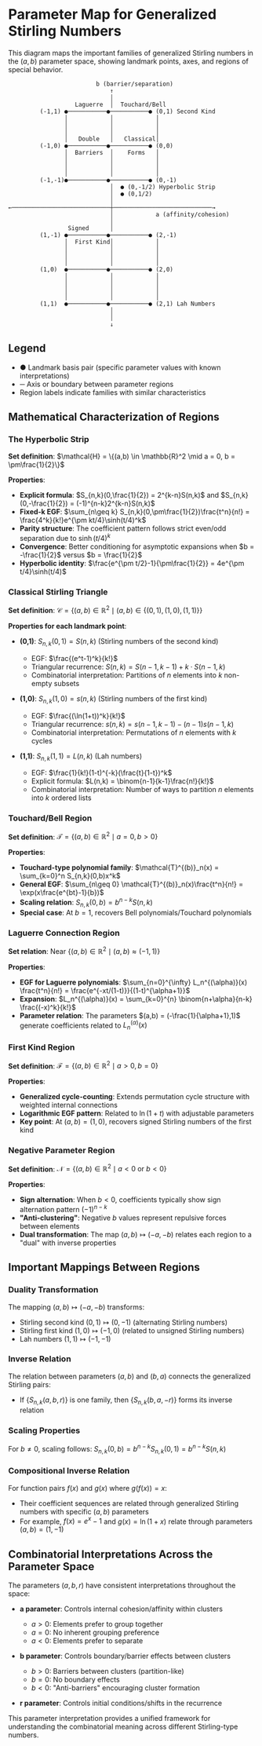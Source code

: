 # Parameter Map for Generalized Stirling Numbers

This diagram maps the important families of generalized Stirling numbers in the $(a,b)$ parameter space, showing landmark points, axes, and regions of special behavior.

```
                         b (barrier/separation)
                             ↑
                             │
                   Laguerre  │  Touchard/Bell
         (-1,1) ●───────────●───────────● (0,1) Second Kind
                │            │            │
                │            │            │
                │            │            │
                │   Double   │   Classical│
         (-1,0) ●───────────●───────────● (0,0)
                │  Barriers  │    Forms   │
                │            │            │
                │            │            │
                │            │            │
         (-1,-1)●───────────●───────────● (0,-1)
                             │  ● (0,-1/2) Hyperbolic Strip
                             │  ● (0,1/2)
                             │
←────────────────────────────┼────────────────────────────→
                             │            a (affinity/cohesion)
                             │
                 Signed      │
         (1,-1) ●───────────●───────────● (2,-1)
                │  First Kind│            │
                │            │            │
                │            │            │
                │            │            │
         (1,0)  ●───────────●───────────● (2,0)
                │            │            │
                │            │            │
                │            │            │
                │            │            │
         (1,1)  ●───────────●───────────● (2,1) Lah Numbers
                             │
                             │
                             ↓
```

## Legend
- ● Landmark basis pair (specific parameter values with known interpretations)
- ─ Axis or boundary between parameter regions
- Region labels indicate families with similar characteristics

## Mathematical Characterization of Regions

### The Hyperbolic Strip
**Set definition**: $\mathcal{H} = \{(a,b) \in \mathbb{R}^2 \mid a = 0, b = \pm\frac{1}{2}\}$

**Properties**:
- **Explicit formula**: $S_{n,k}(0,\frac{1}{2}) = 2^{k-n}S(n,k)$ and $S_{n,k}(0,-\frac{1}{2}) = (-1)^{n-k}2^{k-n}S(n,k)$
- **Fixed-k EGF**: $\sum_{n\geq k} S_{n,k}(0,\pm\frac{1}{2})\frac{t^n}{n!} = \frac{4^k}{k!}e^{\pm kt/4}\sinh(t/4)^k$
- **Parity structure**: The coefficient pattern follows strict even/odd separation due to $\sinh(t/4)^k$
- **Convergence**: Better conditioning for asymptotic expansions when $b = -\frac{1}{2}$ versus $b = \frac{1}{2}$
- **Hyperbolic identity**: $\frac{e^{\pm t/2}-1}{\pm\frac{1}{2}} = 4e^{\pm t/4}\sinh(t/4)$

### Classical Stirling Triangle
**Set definition**: $\mathcal{C} = \{(a,b) \in \mathbb{R}^2 \mid (a,b) \in \{(0,1), (1,0), (1,1)\}\}$

**Properties for each landmark point**:
- **(0,1)**: $S_{n,k}(0,1) = S(n,k)$ (Stirling numbers of the second kind)
  - EGF: $\frac{(e^t-1)^k}{k!}$
  - Triangular recurrence: $S(n,k) = S(n-1,k-1) + k·S(n-1,k)$
  - Combinatorial interpretation: Partitions of $n$ elements into $k$ non-empty subsets

- **(1,0)**: $S_{n,k}(1,0) = s(n,k)$ (Stirling numbers of the first kind)
  - EGF: $\frac{(\ln(1+t))^k}{k!}$
  - Triangular recurrence: $s(n,k) = s(n-1,k-1) - (n-1)s(n-1,k)$
  - Combinatorial interpretation: Permutations of $n$ elements with $k$ cycles

- **(1,1)**: $S_{n,k}(1,1) = L(n,k)$ (Lah numbers)
  - EGF: $\frac{1}{k!}(1-t)^{-k}(\frac{t}{1-t})^k$
  - Explicit formula: $L(n,k) = \binom{n-1}{k-1}\frac{n!}{k!}$
  - Combinatorial interpretation: Number of ways to partition $n$ elements into $k$ ordered lists

### Touchard/Bell Region
**Set definition**: $\mathcal{T} = \{(a,b) \in \mathbb{R}^2 \mid a = 0, b > 0\}$

**Properties**:
- **Touchard-type polynomial family**: $\mathcal{T}^{(b)}_n(x) = \sum_{k=0}^n S_{n,k}(0,b)x^k$
- **General EGF**: $\sum_{n\geq 0} \mathcal{T}^{(b)}_n(x)\frac{t^n}{n!} = \exp(x\frac{e^{bt}-1}{b})$
- **Scaling relation**: $S_{n,k}(0,b) = b^{n-k}S(n,k)$
- **Special case**: At $b=1$, recovers Bell polynomials/Touchard polynomials

### Laguerre Connection Region
**Set relation**: Near $\{(a,b) \in \mathbb{R}^2 \mid (a,b) \approx (-1,1)\}$

**Properties**:
- **EGF for Laguerre polynomials**: $\sum_{n=0}^{\infty} L_n^{(\alpha)}(x) \frac{t^n}{n!} = \frac{e^{-xt/(1-t)}}{(1-t)^{\alpha+1}}$
- **Expansion**: $L_n^{(\alpha)}(x) = \sum_{k=0}^{n} \binom{n+\alpha}{n-k} \frac{(-x)^k}{k!}$
- **Parameter relation**: The parameters $(a,b) = (-\frac{1}{\alpha+1},1)$ generate coefficients related to $L_n^{(\alpha)}(x)$

### First Kind Region
**Set definition**: $\mathcal{F} = \{(a,b) \in \mathbb{R}^2 \mid a > 0, b = 0\}$

**Properties**:
- **Generalized cycle-counting**: Extends permutation cycle structure with weighted internal connections
- **Logarithmic EGF pattern**: Related to $\ln(1+t)$ with adjustable parameters
- **Key point**: At $(a,b)=(1,0)$, recovers signed Stirling numbers of the first kind

### Negative Parameter Region
**Set definition**: $\mathcal{N} = \{(a,b) \in \mathbb{R}^2 \mid a < 0 \text{ or } b < 0\}$

**Properties**:
- **Sign alternation**: When $b < 0$, coefficients typically show sign alternation pattern $(-1)^{n-k}$
- **"Anti-clustering"**: Negative $b$ values represent repulsive forces between elements
- **Dual transformation**: The map $(a,b) \mapsto (-a,-b)$ relates each region to a "dual" with inverse properties

## Important Mappings Between Regions

### Duality Transformation
The mapping $(a,b) \mapsto (-a,-b)$ transforms:
- Stirling second kind $(0,1) \mapsto (0,-1)$ (alternating Stirling numbers)
- Stirling first kind $(1,0) \mapsto (-1,0)$ (related to unsigned Stirling numbers)
- Lah numbers $(1,1) \mapsto (-1,-1)$

### Inverse Relation
The relation between parameters $(a,b)$ and $(b,a)$ connects the generalized Stirling pairs:
- If $\{S_{n,k}(a,b,r)\}$ is one family, then $\{S_{n,k}(b,a,-r)\}$ forms its inverse relation

### Scaling Properties
For $b \neq 0$, scaling follows: $S_{n,k}(0,b) = b^{n-k}S_{n,k}(0,1) = b^{n-k}S(n,k)$

### Compositional Inverse Relation
For function pairs $f(x)$ and $g(x)$ where $g(f(x)) = x$:
- Their coefficient sequences are related through generalized Stirling numbers with specific $(a,b)$ parameters
- For example, $f(x)=e^x-1$ and $g(x)=\ln(1+x)$ relate through parameters $(a,b)=(1,-1)$

## Combinatorial Interpretations Across the Parameter Space

The parameters $(a,b,r)$ have consistent interpretations throughout the space:

- **a parameter**: Controls internal cohesion/affinity within clusters
  - $a > 0$: Elements prefer to group together
  - $a = 0$: No inherent grouping preference
  - $a < 0$: Elements prefer to separate

- **b parameter**: Controls boundary/barrier effects between clusters
  - $b > 0$: Barriers between clusters (partition-like)
  - $b = 0$: No boundary effects
  - $b < 0$: "Anti-barriers" encouraging cluster formation

- **r parameter**: Controls initial conditions/shifts in the recurrence

This parameter interpretation provides a unified framework for understanding the combinatorial meaning across different Stirling-type numbers.
